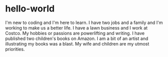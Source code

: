 # hello-world
I'm new to coding and I'm here to learn. I have two jobs and a family and I'm working to make us a better life.
I have a lawn business and I work at Costco. My hobbies or passions are powerlifting and writing. I have published two children's books on Amazon. I am a bit of an artist and illustrating my books was a blast. My wife and children are my utmost priorities.
